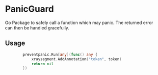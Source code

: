 # PanicGuard
Go Package to safely call a function which may panic. The returned error can then be handled gracefully.

## Usage
```go
		preventpanic.Run[any](func() any {
			xraysegment.AddAnnotation("token", token)
			return nil
		})
```